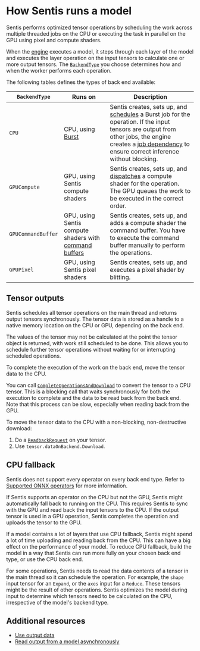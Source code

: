 # How Sentis runs a model

Sentis performs optimized tensor operations by scheduling the work across multiple threaded jobs on the CPU or executing the task in parallel on the GPU using pixel and compute shaders.

When the [engine](create-an-engine.md) executes a model, it steps through each layer of the model and executes the layer operation on the input tensors to calculate one or more output tensors.
The [`BackendType`](xref:Unity.Sentis.BackendType) you choose determines how and when the worker performs each operation.

The following tables defines the types of back end available:

|`BackendType`|Runs on|Description| 
|-|-|-|
|`CPU`|CPU, using [Burst](https://docs.unity3d.com/Packages/com.unity.burst@latest/)|Sentis creates, sets up, and [schedules](https://docs.unity3d.com/Manual/JobSystemCreatingJobs.html) a Burst job for the operation. If the input tensors are output from other jobs, the engine creates a [job dependency](https://docs.unity3d.com/Manual/JobSystemJobDependencies.html) to ensure correct inference without blocking.|
|`GPUCompute`|GPU, using Sentis compute shaders|Sentis creates, sets up, and [dispatches](https://docs.unity3d.com/ScriptReference/ComputeShader.Dispatch.html) a compute shader for the operation. The GPU queues the work to be executed in the correct order.|
|`GPUCommandBuffer`|GPU, using Sentis compute shaders with [command buffers](https://docs.unity3d.com/ScriptReference/Rendering.CommandBuffer.html)|Sentis creates, sets up, and adds a compute shader the command buffer. You have to execute the command buffer manually to perform the operations.|
|`GPUPixel`|GPU, using Sentis pixel shaders|Sentis creates, sets up, and executes a pixel shader by blitting.|

## Tensor outputs

Sentis schedules all tensor operations on the main thread and returns output tensors synchronously. The tensor data is stored as a handle to a native memory location on the CPU or GPU, depending on the back end.

The values of the tensor may not be calculated at the point the tensor object is returned, with work still scheduled to be done. This allows you to schedule further tensor operations without waiting for or interrupting scheduled operations.

To complete the execution of the work on the back end, move the tensor data to the CPU.

You can call [`CompleteOperationsAndDownload`](xref:Unity.Sentis.Tensor.CompleteOperationsAndDownload) to convert the tensor to a CPU tensor. This is a blocking call that waits synchronously for both the execution to complete and the data to be read back from the back end. Note that this process can be slow, especially when reading back from the GPU.

To move the tensor data to the CPU with a non-blocking, non-destructive download: 

1. Do a [`ReadbackRequest`](xref:Unity.Sentis.Tensor.ReadbackRequest) on your tensor.
2. Use `tensor.dataOnBackend.Download`.

## CPU fallback

Sentis does not support every operator on every back end type. Refer to [Supported ONNX operators](supported-operators.md) for more information.

If Sentis supports an operator on the CPU but not the GPU, Sentis might automatically fall back to running on the CPU. This requires Sentis to sync with the GPU and read back the input tensors to the CPU. If the output tensor is used in a GPU operation, Sentis completes the operation and uploads the tensor to the GPU.

If a model contains a lot of layers that use CPU fallback, Sentis might spend a lot of time uploading and reading back from the CPU. This can have a big effect on the performance of your model. To reduce CPU fallback, build the model in a way that Sentis can run more fully on your chosen back end type, or use the CPU back end.

For some operations, Sentis needs to read the data contents of a tensor in the main thread so it can schedule the operation. For example, the `shape` input tensor for an `Expand`, or the `axes` input for a `Reduce`. These tensors might be the result of other operations. Sentis optimizes the model during input to determine which tensors need to be calculated on the CPU, irrespective of the model's backend type.


## Additional resources

- [Use output data](use-model-output.md)
- [Read output from a model asynchronously](read-output-async.md)
